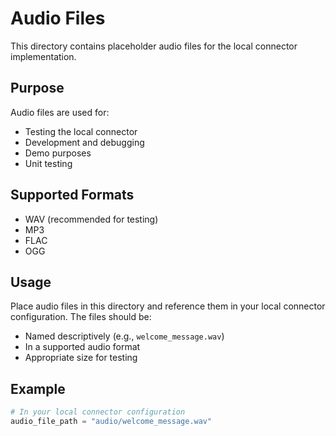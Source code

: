 # Audio Files

This directory contains placeholder audio files for the local connector implementation.

## Purpose

Audio files are used for:
- Testing the local connector
- Development and debugging
- Demo purposes
- Unit testing

## Supported Formats

- WAV (recommended for testing)
- MP3
- FLAC
- OGG

## Usage

Place audio files in this directory and reference them in your local connector configuration. The files should be:
- Named descriptively (e.g., `welcome_message.wav`)
- In a supported audio format
- Appropriate size for testing

## Example

```python
# In your local connector configuration
audio_file_path = "audio/welcome_message.wav"
``` 